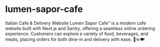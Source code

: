 # lumen-sapor-cafe
Italian Cafe &amp; Delivery Website Lumen Sapor Cafe" is a modern cafe website built with Next.js and Sanity, offering a seamless online ordering experience. Customers can explore a variety of food, beverages, and meals, placing orders for both dine-in and delivery with ease. 🚀☕🍽️
